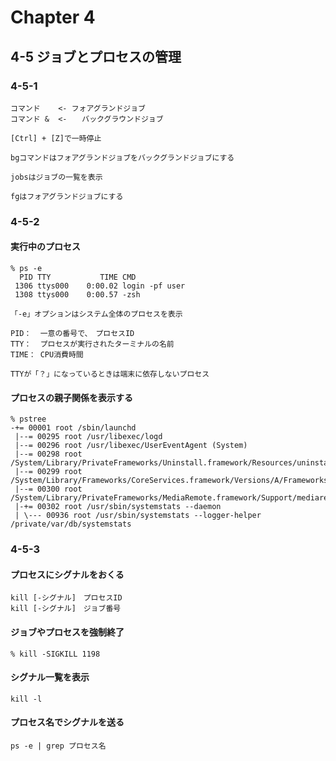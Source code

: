# Chapter 4

## 4-5 ジョブとプロセスの管理
### 4-5-1
```
コマンド    <- フォアグランドジョブ
コマンド &  <-　　バックグラウンドジョブ

[Ctrl] + [Z]で一時停止
```
```
bgコマンドはフォアグランドジョブをバックグランドジョブにする
```
```
jobsはジョブの一覧を表示
```
```
fgはフォアグランドジョブにする
```

### 4-5-2
#### 実行中のプロセス
```
% ps -e
  PID TTY           TIME CMD
 1306 ttys000    0:00.02 login -pf user
 1308 ttys000    0:00.57 -zsh
 
「-e」オプションはシステム全体のプロセスを表示

PID：  一意の番号で、　プロセスID
TTY：  プロセスが実行されたターミナルの名前
TIME： CPU消費時間

TTYが「？」になっているときは端末に依存しないプロセス
```

#### プロセスの親子関係を表示する
```
% pstree
-+= 00001 root /sbin/launchd
 |--= 00295 root /usr/libexec/logd
 |--= 00296 root /usr/libexec/UserEventAgent (System)
 |--= 00298 root /System/Library/PrivateFrameworks/Uninstall.framework/Resources/uninstalld
 |--= 00299 root /System/Library/Frameworks/CoreServices.framework/Versions/A/Frameworks/FSEvents.framework/Versions/A/Support/fseventsd
 |--= 00300 root /System/Library/PrivateFrameworks/MediaRemote.framework/Support/mediaremoted
 |-+= 00302 root /usr/sbin/systemstats --daemon
 | \--- 00936 root /usr/sbin/systemstats --logger-helper /private/var/db/systemstats
```

### 4-5-3

#### プロセスにシグナルをおくる
```
kill [-シグナル]　プロセスID
kill [-シグナル]　ジョブ番号
```

#### ジョブやプロセスを強制終了
```
% kill -SIGKILL 1198
```

#### シグナル一覧を表示
```
kill -l
```

#### プロセス名でシグナルを送る
```
ps -e | grep プロセス名
```


